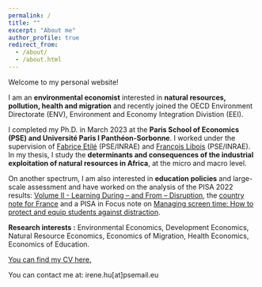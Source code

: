 ```yaml
---
permalink: /
title: ""
excerpt: "About me"
author_profile: true
redirect_from: 
  - /about/
  - /about.html
---
```


Welcome to my personal website!


I am an __environmental economist__ interested in __natural resources, pollution, health and migration__ and recently joined the OECD Environment Directorate (ENV), Environment and Economy Integration Divistion (EEI).  

I completed my Ph.D. in March 2023 at the __Paris School of Economics (PSE) and Université Paris I Panthéon-Sorbonne__. I worked under the supervision of [Fabrice Etilé](https://sites.google.com/site/fabriceetile) (PSE/INRAE) and [François Libois](https://www.parisschoolofeconomics.eu/fr/libois-francois) (PSE/INRAE). In my thesis, I study the __determinants and consequences of the industrial exploitation of natural resources in Africa__, at the micro and macro level. 

On another spectrum, I am also interested in __education policies__ and large-scale assessment and have worked on the analysis of the PISA 2022 results: [Volume II - Learning During – and From – Disruption](https://www.oecd-ilibrary.org/education/pisa-2022-results-volume-ii_a97db61c-en), the [country note for France](https://www.oecd.org/pisa/publications/Countrynote_FRA_French.pdf) and a PISA in Focus note on [Managing screen time: How to protect and equip students against distraction](https://doi.org/10.1787/7c225af4-en). 


__Research interests :__ Environmental Economics, Development Economics, Natural Resource Economics, Economics of Migration, Health Economics, Economics of Education. 

[You can find my CV here.](../files/Resume_Irene_HU.pdf)

You can contact me at: irene.hu[at]psemail.eu

